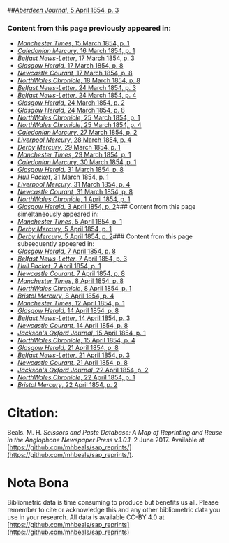 ##[*Aberdeen Journal*, 5 April 1854, p. 3](https://mhbeals.github.io/sap_html/Aberdeen-Journal/Aberdeen-Journal-5-April-1854-p-3)

### Content from this page previously appeared in:
+ [*Manchester Times*, 15 March 1854, p. 1](https://mhbeals.github.io/sap_html/Manchester-Times/Manchester-Times-15-March-1854-p-1)
+ [*Caledonian Mercury*, 16 March 1854, p. 1](https://mhbeals.github.io/sap_html/Caledonian-Mercury/Caledonian-Mercury-16-March-1854-p-1)
+ [*Belfast News-Letter*, 17 March 1854, p. 3](https://mhbeals.github.io/sap_html/Belfast-News-Letter/Belfast-News-Letter-17-March-1854-p-3)
+ [*Glasgow Herald*, 17 March 1854, p. 8](https://mhbeals.github.io/sap_html/Glasgow-Herald/Glasgow-Herald-17-March-1854-p-8)
+ [*Newcastle Courant*, 17 March 1854, p. 8](https://mhbeals.github.io/sap_html/Newcastle-Courant/Newcastle-Courant-17-March-1854-p-8)
+ [*NorthWales Chronicle*, 18 March 1854, p. 8](https://mhbeals.github.io/sap_html/NorthWales-Chronicle/NorthWales-Chronicle-18-March-1854-p-8)
+ [*Belfast News-Letter*, 24 March 1854, p. 3](https://mhbeals.github.io/sap_html/Belfast-News-Letter/Belfast-News-Letter-24-March-1854-p-3)
+ [*Belfast News-Letter*, 24 March 1854, p. 4](https://mhbeals.github.io/sap_html/Belfast-News-Letter/Belfast-News-Letter-24-March-1854-p-4)
+ [*Glasgow Herald*, 24 March 1854, p. 2](https://mhbeals.github.io/sap_html/Glasgow-Herald/Glasgow-Herald-24-March-1854-p-2)
+ [*Glasgow Herald*, 24 March 1854, p. 8](https://mhbeals.github.io/sap_html/Glasgow-Herald/Glasgow-Herald-24-March-1854-p-8)
+ [*NorthWales Chronicle*, 25 March 1854, p. 1](https://mhbeals.github.io/sap_html/NorthWales-Chronicle/NorthWales-Chronicle-25-March-1854-p-1)
+ [*NorthWales Chronicle*, 25 March 1854, p. 4](https://mhbeals.github.io/sap_html/NorthWales-Chronicle/NorthWales-Chronicle-25-March-1854-p-4)
+ [*Caledonian Mercury*, 27 March 1854, p. 2](https://mhbeals.github.io/sap_html/Caledonian-Mercury/Caledonian-Mercury-27-March-1854-p-2)
+ [*Liverpool Mercury*, 28 March 1854, p. 4](https://mhbeals.github.io/sap_html/Liverpool-Mercury/Liverpool-Mercury-28-March-1854-p-4)
+ [*Derby Mercury*, 29 March 1854, p. 1](https://mhbeals.github.io/sap_html/Derby-Mercury/Derby-Mercury-29-March-1854-p-1)
+ [*Manchester Times*, 29 March 1854, p. 1](https://mhbeals.github.io/sap_html/Manchester-Times/Manchester-Times-29-March-1854-p-1)
+ [*Caledonian Mercury*, 30 March 1854, p. 1](https://mhbeals.github.io/sap_html/Caledonian-Mercury/Caledonian-Mercury-30-March-1854-p-1)
+ [*Glasgow Herald*, 31 March 1854, p. 8](https://mhbeals.github.io/sap_html/Glasgow-Herald/Glasgow-Herald-31-March-1854-p-8)
+ [*Hull Packet*, 31 March 1854, p. 1](https://mhbeals.github.io/sap_html/Hull-Packet/Hull-Packet-31-March-1854-p-1)
+ [*Liverpool Mercury*, 31 March 1854, p. 4](https://mhbeals.github.io/sap_html/Liverpool-Mercury/Liverpool-Mercury-31-March-1854-p-4)
+ [*Newcastle Courant*, 31 March 1854, p. 8](https://mhbeals.github.io/sap_html/Newcastle-Courant/Newcastle-Courant-31-March-1854-p-8)
+ [*NorthWales Chronicle*, 1 April 1854, p. 1](https://mhbeals.github.io/sap_html/NorthWales-Chronicle/NorthWales-Chronicle-1-April-1854-p-1)
+ [*Glasgow Herald*, 3 April 1854, p. 2](https://mhbeals.github.io/sap_html/Glasgow-Herald/Glasgow-Herald-3-April-1854-p-2)### Content from this page simeltaneously appeared in:
+ [*Manchester Times*, 5 April 1854, p. 1](https://mhbeals.github.io/sap_html/Manchester-Times/Manchester-Times-5-April-1854-p-1)
+ [*Derby Mercury*, 5 April 1854, p. 1](https://mhbeals.github.io/sap_html/Derby-Mercury/Derby-Mercury-5-April-1854-p-1)
+ [*Derby Mercury*, 5 April 1854, p. 2](https://mhbeals.github.io/sap_html/Derby-Mercury/Derby-Mercury-5-April-1854-p-2)### Content from this page subsequently appeared in:
+ [*Glasgow Herald*, 7 April 1854, p. 8](https://mhbeals.github.io/sap_html/Glasgow-Herald/Glasgow-Herald-7-April-1854-p-8)
+ [*Belfast News-Letter*, 7 April 1854, p. 3](https://mhbeals.github.io/sap_html/Belfast-News-Letter/Belfast-News-Letter-7-April-1854-p-3)
+ [*Hull Packet*, 7 April 1854, p. 1](https://mhbeals.github.io/sap_html/Hull-Packet/Hull-Packet-7-April-1854-p-1)
+ [*Newcastle Courant*, 7 April 1854, p. 8](https://mhbeals.github.io/sap_html/Newcastle-Courant/Newcastle-Courant-7-April-1854-p-8)
+ [*Manchester Times*, 8 April 1854, p. 8](https://mhbeals.github.io/sap_html/Manchester-Times/Manchester-Times-8-April-1854-p-8)
+ [*NorthWales Chronicle*, 8 April 1854, p. 1](https://mhbeals.github.io/sap_html/NorthWales-Chronicle/NorthWales-Chronicle-8-April-1854-p-1)
+ [*Bristol Mercury*, 8 April 1854, p. 4](https://mhbeals.github.io/sap_html/Bristol-Mercury/Bristol-Mercury-8-April-1854-p-4)
+ [*Manchester Times*, 12 April 1854, p. 1](https://mhbeals.github.io/sap_html/Manchester-Times/Manchester-Times-12-April-1854-p-1)
+ [*Glasgow Herald*, 14 April 1854, p. 8](https://mhbeals.github.io/sap_html/Glasgow-Herald/Glasgow-Herald-14-April-1854-p-8)
+ [*Belfast News-Letter*, 14 April 1854, p. 3](https://mhbeals.github.io/sap_html/Belfast-News-Letter/Belfast-News-Letter-14-April-1854-p-3)
+ [*Newcastle Courant*, 14 April 1854, p. 8](https://mhbeals.github.io/sap_html/Newcastle-Courant/Newcastle-Courant-14-April-1854-p-8)
+ [*Jackson's Oxford Journal*, 15 April 1854, p. 1](https://mhbeals.github.io/sap_html/Jackson's-Oxford-Journal/Jackson's-Oxford-Journal-15-April-1854-p-1)
+ [*NorthWales Chronicle*, 15 April 1854, p. 4](https://mhbeals.github.io/sap_html/NorthWales-Chronicle/NorthWales-Chronicle-15-April-1854-p-4)
+ [*Glasgow Herald*, 21 April 1854, p. 8](https://mhbeals.github.io/sap_html/Glasgow-Herald/Glasgow-Herald-21-April-1854-p-8)
+ [*Belfast News-Letter*, 21 April 1854, p. 3](https://mhbeals.github.io/sap_html/Belfast-News-Letter/Belfast-News-Letter-21-April-1854-p-3)
+ [*Newcastle Courant*, 21 April 1854, p. 8](https://mhbeals.github.io/sap_html/Newcastle-Courant/Newcastle-Courant-21-April-1854-p-8)
+ [*Jackson's Oxford Journal*, 22 April 1854, p. 2](https://mhbeals.github.io/sap_html/Jackson's-Oxford-Journal/Jackson's-Oxford-Journal-22-April-1854-p-2)
+ [*NorthWales Chronicle*, 22 April 1854, p. 1](https://mhbeals.github.io/sap_html/NorthWales-Chronicle/NorthWales-Chronicle-22-April-1854-p-1)
+ [*Bristol Mercury*, 22 April 1854, p. 2](https://mhbeals.github.io/sap_html/Bristol-Mercury/Bristol-Mercury-22-April-1854-p-2)
                    
# Citation: 

Beals. M. H. *Scissors and Paste Database: A Map of Reprinting and Reuse in the Anglophone Newspaper Press v.1.0.1.* 2 June 2017. Available at [https://github.com/mhbeals/sap_reprints/](https://github.com/mhbeals/sap_reprints/). 
                    
# Nota Bona

Bibliometric data is time consuming to produce but benefits us all. Please remember to cite or acknowledge this and any other bibliometric data you use in your research. All data is available CC-BY 4.0 at [https://github.com/mhbeals/sap_reprints](https://github.com/mhbeals/sap_reprints)